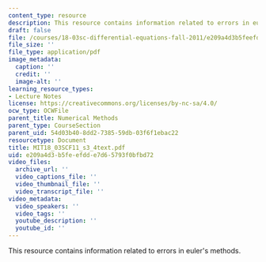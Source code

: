 ```yaml
---
content_type: resource
description: This resource contains information related to errors in euler's methods.
draft: false
file: /courses/18-03sc-differential-equations-fall-2011/e209a4d3b5feefdde7d65793f0bfbd72_MIT18_03SCF11_s3_4text.pdf
file_size: ''
file_type: application/pdf
image_metadata:
  caption: ''
  credit: ''
  image-alt: ''
learning_resource_types:
- Lecture Notes
license: https://creativecommons.org/licenses/by-nc-sa/4.0/
ocw_type: OCWFile
parent_title: Numerical Methods
parent_type: CourseSection
parent_uid: 54d03b40-8dd2-7385-59db-03f6f1ebac22
resourcetype: Document
title: MIT18_03SCF11_s3_4text.pdf
uid: e209a4d3-b5fe-efdd-e7d6-5793f0bfbd72
video_files:
  archive_url: ''
  video_captions_file: ''
  video_thumbnail_file: ''
  video_transcript_file: ''
video_metadata:
  video_speakers: ''
  video_tags: ''
  youtube_description: ''
  youtube_id: ''
---
```

This resource contains information related to errors in euler's methods.